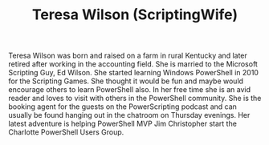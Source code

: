﻿---
title: Teresa Wilson (ScriptingWife)
description: ""
image: /images/author/teresa-wilson-scriptingwife.jpg
social:
- icon: fab fa-facebook
  link: https://facebook.com/#
- icon: fab fa-twitter
  link: https://twitter.com/#
- icon: fab fa-github
  link: https://github.com/#
- icon: fas fa-link
  link: ""
- icon: fab fa-linkedin-in
  link: https://www.linkedin.com/in/#/
- icon: fab fa-youtube
  link: '#'
- icon: fab fa-twitch
  link: https://www.twitch.tv/#

---
Teresa Wilson was born and raised on a farm in rural Kentucky and later retired after working in the accounting field. She is married to the Microsoft Scripting Guy, Ed Wilson. She started learning Windows PowerShell in 2010 for the Scripting Games. She thought it would be fun and maybe would encourage others to learn PowerShell also. In her free time she is an avid reader and loves to visit with others in the PowerShell community. She is the booking agent for the guests on the PowerScripting podcast and can usually be found hanging out in the chatroom on Thursday evenings. Her latest adventure is helping PowerShell MVP Jim Christopher start the Charlotte PowerShell Users Group.
